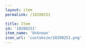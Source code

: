 ```yaml
---
layout: item
permalink: /10200251

title: Item
id: '10200251'
item_name: 'Unknown'
icon_url: 'customize/10200251.png'
---
```

